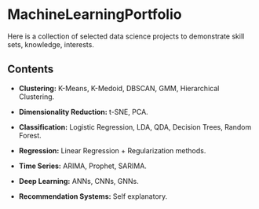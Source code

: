 # MachineLearningPortfolio
Here is a collection of selected data science projects to demonstrate skill sets, knowledge, interests.

## Contents

- **Clustering:** K-Means, K-Medoid, DBSCAN, GMM, Hierarchical Clustering.

- **Dimensionality Reduction:** t-SNE, PCA.

- **Classification:** Logistic Regression, LDA, QDA, Decision Trees, Random Forest.

- **Regression:** Linear Regression + Regularization methods.

- **Time Series:** ARIMA, Prophet, SARIMA. 

- **Deep Learning:** ANNs, CNNs, GNNs.

- **Recommendation Systems:** Self explanatory. 
